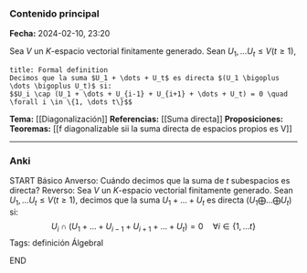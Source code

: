 ### Contenido principal

**Fecha:** 2024-02-10, 23:20

Sea $V$ un $K$-espacio vectorial finitamente generado. Sean $U_1, \dots U_t \le V (t \ge 1)$,

```ad-formal
title: Formal definition
Decimos que la suma $U_1 + \dots + U_t$ es directa $(U_1 \bigoplus \dots \bigoplus U_t)$ si:
$$U_i \cap (U_1 + \dots + U_{i-1} + U_{i+1} + \dots + U_t) = 0 \quad \forall i \in \{1, \dots t\}$$
```

**Tema:** [[Diagonalización]]
**Referencias:** [[Suma directa]]
**Proposiciones:**
**Teoremas:** [[f diagonalizable sii la suma directa de espacios propios es V]]

---
### Anki

START
Básico
Anverso: Cuándo decimos que la suma de $t$ subespacios es directa?
Reverso: Sea $V$ un $K$-espacio vectorial finitamente generado. Sean $U_1, \dots U_t \le V (t \ge 1)$, decimos que la suma $U_1 + \dots + U_t$ es directa $(U_1 \bigoplus \dots \bigoplus U_t)$ si:
$$U_i \cap (U_1 + \dots + U_{i-1} + U_{i+1} + \dots + U_t) = 0 \quad \forall i \in \{1, \dots t\}$$
Tags: definición ÁlgebraI
<!--ID: 1707764225172-->
END
